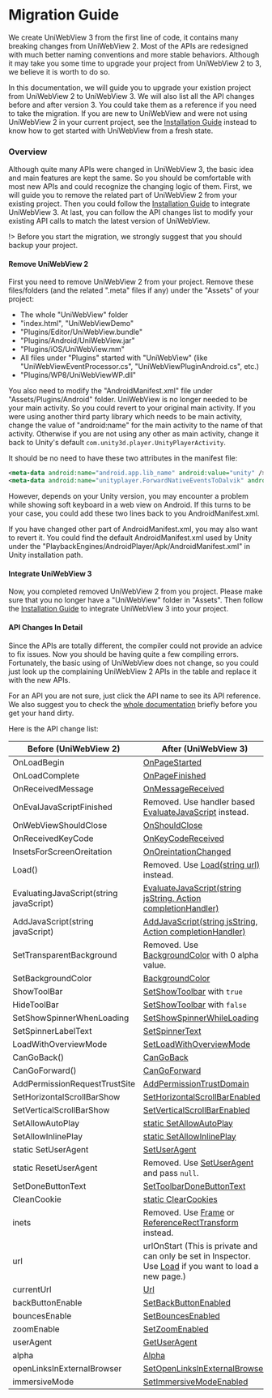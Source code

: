 # Migration Guide

We create UniWebView 3 from the first line of code, it contains many breaking changes from UniWebView 2. 
Most of the APIs are redesigned with much better naming conventions and more stable behaviors. Although 
it may take you some time to upgrade your project from UniWebView 2 to 3, we believe it is worth to do so.

In this documentation, we will guide you to upgrade your existion project from UniWebView 2 to UniWebView 3.
We will also list all the API changes before and after version 3. You could take them as a reference if you 
need to take the migration. If you are new to UniWebView and were not using UniWebView 2 in your current project,
see the [Installation Guide](/latest/installation) instead to know how to get started with UniWebView from a fresh state.

### Overview

Although quite many APIs were changed in UniWebView 3, the basic idea and main features are kept the same. So you should 
be comfortable with most new APIs and could recognize the changing logic of them. First, we will guide you to remove the 
related part of UniWebView 2 from your existing project. Then you could follow the [Installation Guide](/latest/installation) 
to integrate UniWebView 3. At last, you can follow the API changes list to modify your existing API calls to match the latest 
version of UniWebView.

!> Before you start the migration, we strongly suggest that you should backup your project.

#### Remove UniWebView 2

First you need to remove UniWebView 2 from your project. Remove these files/folders (and the 
related ".meta" files if any) under the "Assets" of your project:

- The whole "UniWebView" folder
- "index.html", "UniWebViewDemo"
- "Plugins/Editor/UniWebView.bundle"
- "Plugins/Android/UniWebView.jar"
- "Plugins/iOS/UniWebView.mm"
- All files under "Plugins" started with "UniWebView" (like "UniWebViewEventProcessor.cs", "UniWebViewPluginAndroid.cs", etc.)
- "Plugins/WP8/UniWebViewWP.dll"

You also need to modify the "AndroidManifest.xml" file under "Assets/Plugins/Android" folder. UniWebView is no longer needed to be your main activity. So you could revert to your original main activity. If you were using another third party library which needs to be main activity, change the value of "android:name" for the main activity to the name of that activity. Otherwise if you are not using any other as main activity, change it back to Unity's default `com.unity3d.player.UnityPlayerActivity`.

It should be no need to have these two attributes in the manifest file:

```xml
<meta-data android:name="android.app.lib_name" android:value="unity" />
<meta-data android:name="unityplayer.ForwardNativeEventsToDalvik" android:value="true" />
```

However, depends on your Unity version, you may encounter a problem while showing soft keyboard in a web view on Android. If this turns to be your case, you could add these two lines back to you AndroidManifest.xml.

If you have changed other part of AndroidManifest.xml, you may also want to revert it. You could find the default AndroidManifest.xml used by Unity under the "PlaybackEngines/AndroidPlayer/Apk/AndroidManifest.xml" in Unity installation path.

#### Integrate UniWebView 3

Now, you completed removed UniWebView 2 from you project. Please make sure that you no longer have a "UniWebView" folder in "Assets". Then follow the [Installation Guide](/latest/installation) to integrate UniWebView 3 into your project.

#### API Changes In Detail

Since the APIs are totally different, the compiler could not provide an advice to fix issues. Now you should be having quite a few compiling errors. Fortunately, the basic using of UniWebView does not change, so you could just look up the complaining UniWebView 2 APIs in the table and replace it with the new APIs.

For an API you are not sure, just click the API name to see its API reference. We also suggest you to check the [whole documentation](/latest/api/overview) briefly before you get your hand dirty.

Here is the API change list:


| Before (UniWebView 2) | After (UniWebView 3) |
| --- | --- |
| OnLoadBegin | [OnPageStarted](/latest/api/uniwebview.html?id=onpagestarted) |
| OnLoadComplete | [OnPageFinished](/latest/api/uniwebview.html?id=onpagefinished) |
| OnReceivedMessage | [OnMessageReceived](/latest/api/uniwebview.html?id=onmessagereceived) |
| OnEvalJavaScriptFinished | Removed. Use handler based [EvaluateJavaScript](http://unidocs.onevcat.com/#/latest/api/uniwebview.html?id=evaluatejavascript) instead. |
| OnWebViewShouldClose | [OnShouldClose](/latest/api/uniwebview.html?id=onshouldclose) |
| OnReceivedKeyCode    | [OnKeyCodeReceived](/latest/api/uniwebview.html?id=onkeycodereceived) |
| InsetsForScreenOreitation | [OnOreintationChanged](/latest/api/uniwebview.html?id=onoreintationchanged) |
| Load() | Removed. Use [Load(string url)](/latest/api/uniwebview.html?id=load) instead. |
| EvaluatingJavaScript(string javaScript) | [EvaluateJavaScript(string jsString, Action<UniWebViewNativeResultPayload> completionHandler)](/latest/api/uniwebview.html?id=evaluatejavascript) |
| AddJavaScript(string javaScript) | [AddJavaScript(string jsString, Action<UniWebViewNativeResultPayload> completionHandler)](/latest/api/uniwebview.html?id=addjavascript) |
| SetTransparentBackground | Removed. Use [BackgroundColor](/latest/api/uniwebview.html?id=backgroundcolor) with 0 alpha value. |
| SetBackgroundColor | [BackgroundColor](/latest/api/uniwebview.html?id=backgroundcolor) |
| ShowToolBar | [SetShowToolbar](/latest/api/uniwebview.html?id=setshowtoolbar) with `true` |
| HideToolBar | [SetShowToolbar](/latest/api/uniwebview.html?id=setshowtoolbar) with `false` |
| SetShowSpinnerWhenLoading | [SetShowSpinnerWhileLoading](/latest/api/uniwebview.html?id=setshowspinnerwhileloading) |
| SetSpinnerLabelText | [SetSpinnerText](/latest/api/uniwebview.html?id=setspinnertext) |
| LoadWithOverviewMode | [SetLoadWithOverviewMode](/latest/api/uniwebview.html?id=setloadwithoverviewmode) |
| CanGoBack() | [CanGoBack](/latest/api/uniwebview.html?id=cangoback) |
| CanGoForward() | [CanGoForward](/latest/api/uniwebview.html?id=cangoforward) |
| AddPermissionRequestTrustSite | [AddPermissionTrustDomain](/latest/api/uniwebview.html?id=addpermissiontrustdomain) |
| SetHorizontalScrollBarShow | [SetHorizontalScrollBarEnabled](/latest/api/uniwebview.html?id=sethorizontalscrollbarenabled) |
| SetVerticalScrollBarShow | [SetVerticalScrollBarEnabled](/latest/api/uniwebview.html?id=setverticalscrollbarenabled) |
| SetAllowAutoPlay | [static SetAllowAutoPlay](/latest/api/uniwebview.html?id=setallowautoplay) |
| SetAllowInlinePlay | [static SetAllowInlinePlay](/latest/api/uniwebview.html?id=setallowinlineplay) |
| static SetUserAgent | [SetUserAgent](/latest/api/uniwebview.html?id=setuseragent) |
| static ResetUserAgent | Removed. Use [SetUserAgent](/latest/api/uniwebview.html?id=setuseragent) and pass `null`. |
| SetDoneButtonText | [SetToolbarDoneButtonText](/latest/api/uniwebview.html?id=settoolbardonebuttontext) |
| CleanCookie | [static ClearCookies](/latest/api/uniwebview.html?id=clearcookies) |
| inets | Removed. Use [Frame](/latest/api/uniwebview.html?id=frame) or [ReferenceRectTransform](/latest/api/uniwebview.html?id=referencerecttransform) instead. |
| url | urlOnStart (This is private and can only be set in Inspector. Use [Load](/latest/api/uniwebview.html?id=load) if you want to load a new page.) |
| currentUrl | [Url](/latest/api/uniwebview.html?id=url) |
| backButtonEnable | [SetBackButtonEnabled](/latest/api/uniwebview.html?id=setbackbuttonenabled) |
| bouncesEnable | [SetBouncesEnabled](/latest/api/uniwebview.html?id=setbouncesenabled) |
| zoomEnable | [SetZoomEnabled](/latest/api/uniwebview.html?id=setzoomenabled) |
| userAgent | [GetUserAgent](/latest/api/uniwebview.html?id=getuseragent) |
| alpha | [Alpha](/latest/api/uniwebview.html?id=alpha) |
| openLinksInExternalBrowser | [SetOpenLinksInExternalBrowser](/latest/api/uniwebview.html?id=setopenlinksinexternalbrowser) |
| immersiveMode | [SetImmersiveModeEnabled](/latest/api/uniwebview.html?id=setimmersivemodeenabled) |
